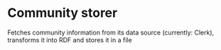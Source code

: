 # Community storer

Fetches community information from its data source (currently: Clerk), transforms it into RDF and stores it in a file
